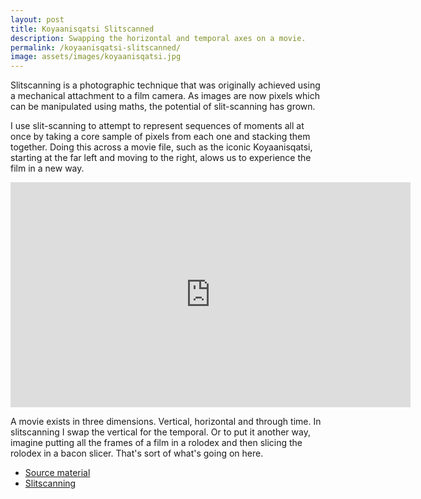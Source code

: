 ```yaml
---
layout: post
title: Koyaanisqatsi Slitscanned
description: Swapping the horizontal and temporal axes on a movie.
permalink: /koyaanisqatsi-slitscanned/
image: assets/images/koyaanisqatsi.jpg
---
```


Slitscanning is a photographic technique that was originally achieved using a mechanical attachment to a film camera. As images are now pixels which can be manipulated using maths, the potential of slit-scanning has grown. 

I use slit-scanning to attempt to represent sequences of moments all at once by taking a core sample of pixels from each one and stacking them together. Doing this across a movie file, such as the iconic Koyaanisqatsi, starting at the far left and moving to the right, alows us to experience the film in a new way. 

<iframe src="https://player.vimeo.com/video/165126256?byline=0&portrait=0" width="640" height="360" frameborder="0" webkitallowfullscreen mozallowfullscreen allowfullscreen></iframe>

A movie exists in three dimensions. Vertical, horizontal and through time. In slitscanning I swap the vertical for the temporal. Or to put it another way, imagine putting all the frames of a film in a rolodex and then slicing the rolodex in a bacon slicer. That's sort of what's going on here.

- [Source material](http://en.wikipedia.org/wiki/Koyaanisqatsi)
- [Slitscanning](http://flong.com/texts/lists/slit_scan/)

